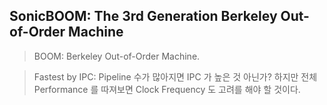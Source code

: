 ## SonicBOOM: The 3rd Generation Berkeley Out-of-Order Machine

> BOOM: Berkeley Out-of-Order Machine.

> Fastest by IPC: Pipeline 수가 많아지면 IPC 가 높은 것 아닌가? 하지만 전체 Performance 를 따져보면 Clock Frequency 도 고려를 해야 할 것이다.



